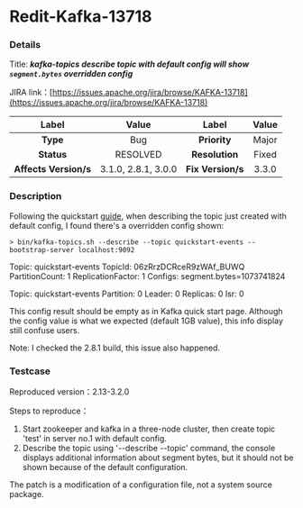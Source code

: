 # Redit-Kafka-13718

### Details

Title: ***kafka-topics describe topic with default config will show `segment.bytes` overridden config***

JIRA link：[https://issues.apache.org/jira/browse/KAFKA-13718](https://issues.apache.org/jira/browse/KAFKA-13718)

|         Label         |        Value        |      Label      |         Value          |
|:---------------------:|:-------------------:|:---------------:|:----------------------:|
|       **Type**        |         Bug         |  **Priority**   |         Major          |
|      **Status**       |      RESOLVED       | **Resolution**  |         Fixed          |
| **Affects Version/s** | 3.1.0, 2.8.1, 3.0.0 | **Fix Version/s** |        3.3.0         |

### Description

Following the quickstart [guide](https://kafka.apache.org/quickstart), when describing the topic just created with
default config, I found there's a overridden config shown:

```
> bin/kafka-topics.sh --describe --topic quickstart-events --bootstrap-server localhost:9092
```

Topic: quickstart-events TopicId: 06zRrzDCRceR9zWAf_BUWQ PartitionCount: 1 ReplicationFactor: 1 Configs:
segment.bytes=1073741824

Topic: quickstart-events Partition: 0 Leader: 0 Replicas: 0 Isr: 0

This config result should be empty as in Kafka quick start page. Although the config value is what we expected (default
1GB value), this info display still confuse users.

Note: I checked the 2.8.1 build, this issue also happened.

### Testcase

Reproduced version：2.13-3.2.0

Steps to reproduce：
1. Start zookeeper and kafka in a three-node cluster, then create topic 'test' in server no.1 with default config.
2. Describe the topic using '--describe --topic' command, the console displays additional information about segment bytes, but it should not be shown because of the default configuration.

The patch is a modification of a configuration file, not a system source package.

